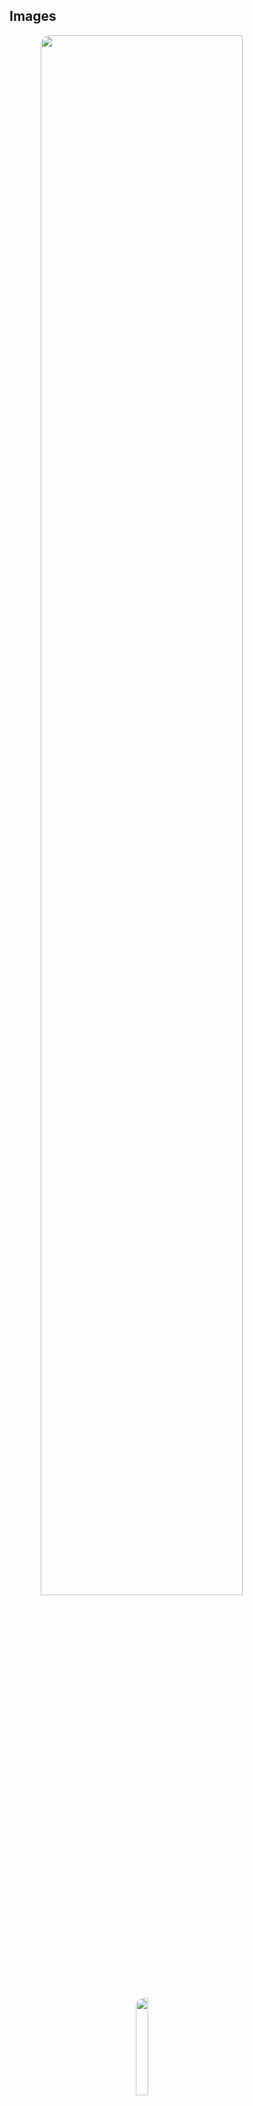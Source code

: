 ## Images
<img style="border-radius: 15px; display: block; margin-left: auto; margin-right: auto; margin-bottom:20px;" width="80%" src="https://raw.githubusercontent.com/Ayhuuu/Discord-Voice-Join---Spam/main/img/img1.png?token=GHSAT0AAAAAACDGSRQSLPSKZR2ZHTV3KRJMZELI6VA"></img>

<img style="border-radius: 15px; display: block; margin-left: auto; margin-right: auto; margin-bottom:20px;" width="20%" src="https://raw.githubusercontent.com/Ayhuuu/Discord-Voice-Join---Spam/main/img/img2.png?token=GHSAT0AAAAAACDGSRQS2TSONEML5COJNWHMZELI7AQ"></img>


<img style="border-radius: 15px; display: block; margin-left: auto; margin-right: auto; margin-bottom:20px;" width="20%" src="https://raw.githubusercontent.com/Ayhuuu/Discord-Voice-Join---Spam/main/img/img3.gif?token=GHSAT0AAAAAACDGSRQTOBD2ZEVYYRFRIO7GZELI7MA"></img>

## Setup:

> Open `install.bat` to download modules

> Put your tokens in `Tokens.txt`

> Open `start.bat` to run the program

## Setup:

> Open `install.bat` to download modules

> Put your tokens in `Tokens.txt`

> Open `start.bat` to run the program
